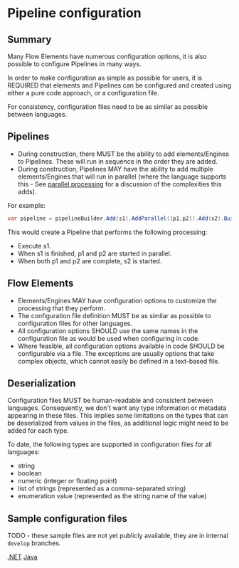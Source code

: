 # Pipeline configuration

## Summary

Many Flow Elements have numerous configuration options, it is also possible
to configure Pipelines in many ways.

In order to make configuration as simple as possible for users, it is REQUIRED
that elements and Pipelines can be configured and created using either a pure
code approach, or a configuration file.

For consistency, configuration files need to be as similar as possible between
languages.

## Pipelines

- During construction, there MUST be the ability to add elements/Engines
  to Pipelines. These will run in sequence in the order they are added.
- During construction, Pipelines MAY have the ability to add multiple
  elements/Engines that will run in parallel (where the language supports this -
  See [parallel processing](../advanced-features/parallel-processing.md) for a
  discussion of the complexities this adds).

For example:

```c#
var pipeline = pipelineBuilder.Add(s1).AddParallel([p1,p2]).Add(s2).Build()
```

This would create a Pipeline that performs the following processing:

- Execute s1.
- When s1 is finished, p1 and p2 are started in parallel.
- When both p1 and p2 are complete, s2 is started.

## Flow Elements

- Elements/Engines MAY have configuration options to customize the
  processing that they perform.
- The configuration file definition MUST be as similar as possible to configuration
  files for other languages.
- All configuration options SHOULD use the same names in the configuration file
  as would be used when configuring in code.
- Where feasible, all configuration options available in code SHOULD be configurable
  via a file. The exceptions are usually options that take complex objects, which
  cannot easily be defined in a text-based file.

## Deserialization

Configuration files MUST be human-readable and consistent between languages.
Consequently, we don't want any type information or metadata appearing in
these files. This implies some limitations on the types that can be deserialized
from values in the files, as additional logic might need to be added for each type.

To date, the following types are supported in configuration files for all languages:

- string
- boolean
- numeric (integer or floating point)
- list of strings (represented as a comma-separated string)
- enumeration value (represented as the string name of the value)

## Sample configuration files

TODO - these sample files are not yet publicly available, they are in
internal `develop` branches.

[.NET](https://github.com/51Degrees/device-detection-dotnet/blob/master/Examples/sample-configuration.json)
[Java](https://github.com/51Degrees/device-detection-java/blob/master/device-detection.examples/console/src/main/resources/gettingStartedOnPrem.xml)
